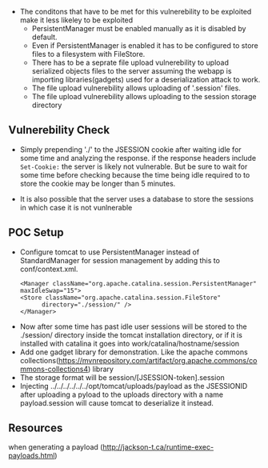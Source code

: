 + The conditons that have to be met for this vulnerebility to be exploited make it less likeley
to be exploited
    + PersistentManager must be enabled manually as it is disabled by default.
    + Even if PersistentManager is enabled it has to be configured to store files to a 
    filesystem with FileStore.
    + There has to be a seprate file upload vulnerebility to upload serialized objects files
    to the server assuming the webapp is importing libraries(gadgets) used for a deserialization attack to work.
    + The file upload vulnerebility allows uploading of '.session' files.
    + The file upload vulnerebility allows uploading to the session storage directory

## Vulnerebility Check
+ Simply prepending './' to the JSESSION cookie after waiting idle for some time 
and analyzing the response. if the response headers include `Set-Cookie:` the server is likely
not vulnerable. But be sure to wait for some time before checking because the time being idle required to 
to store the cookie may be longer than 5 minutes.

+ It is also possible that the server uses a database to store the sessions in which case it is not 
vunlnerable

## POC Setup
+ Configure tomcat to use PersistentManager instead of StandardManager 
for session management by adding this to conf/context.xml.
    ```
  <Manager className="org.apache.catalina.session.PersistentManager" maxIdleSwap="15">
    <Store className="org.apache.catalina.session.FileStore"
          directory="./session/" />
    </Manager> 
  ```
+ Now after some time has past idle user sessions will be stored to the ./session/ directory inside 
the tomcat installation directory, or if it is installed with catalina it goes into work/catalina/hostname/session
+ Add one gadget library for demonstration. Like the apache commons collections(https://mvnrepository.com/artifact/org.apache.commons/commons-collections4) library
+ The storage format will be session/\[JSESSION-token\].session
+ Injecting ../../../../../../opt/tomcat/uploads/payload as the JSESSIONID after uploading a pyload
to the uploads directory with a name payload.session will cause tomcat to deserialize it instead.

## Resources
when generating a payload (http://jackson-t.ca/runtime-exec-payloads.html)